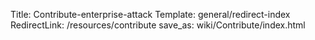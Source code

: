 Title: Contribute-enterprise-attack
Template: general/redirect-index
RedirectLink: /resources/contribute
save_as: wiki/Contribute/index.html